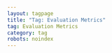 ```yaml
---
layout: tagpage
title: "Tag: Evaluation Metrics"
tag: Evaluation Metrics
category: tag
robots: noindex
---
```

